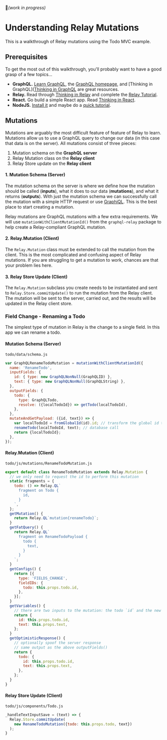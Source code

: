👷_(work in progress)_

# Understanding Relay Mutations

This is a walkthrough of Relay mutations using the Todo MVC example.

## Prerequisites

To get the most out of this walkthrough, you'll probably want to have a good grasp of a few topics...

* **GraphQL.** [Learn GraphQL](https://learngraphql.com/), the [GraphQL homepage](http://graphql.org/), and [Thinking in GraphQL]([Thinking in GraphQL](https://facebook.github.io/relay/docs/thinking-in-graphql.html) are great resources.
* **Relay.** Read through [Thinking in Relay](https://facebook.github.io/relay/docs/thinking-in-relay.html) and complete the [Relay Tutorial](https://facebook.github.io/relay/docs/tutorial.html).
* **React.** Go build a simple React app. Read [Thinking in React](https://facebook.github.io/react/docs/thinking-in-react.html).
* **NodeJS.** [Install it](https://nodejs.org/en/) and maybe do a [quick tutorial](http://blog.modulus.io/absolute-beginners-guide-to-nodejs).

## Mutations

Mutations are arguably the most difficult feature of feature of Relay to learn. Mutations allow us to use a GraphQL query to change our data (in this case that data is on the server). All mutations consist of three pieces:

1. Mutation schema on the **GraphQL server**
1. Relay Mutation class on the **Relay client**
1. Relay Store update on the **Relay client**

#### 1. Mutation Schema (Server)

The mutation schema on the server is where we define how the mutation should be called (**inputs**), what it does to our data (**mutations**), and what it returns (**outputs**). With just the mutation schema we can successfully call the mutation with a simple HTTP request or use [GraphiQL](https://github.com/graphql/graphiql). This is the best place to start creating a mutation.

Relay mutations are GraphQL mutations with a few extra requirements. We will use `mutationWithClientMutationId()` from the `graphql-relay` package to help create a Relay-compliant GraphQL mutation.

#### 2. Relay.Mutation (Client)

The `Relay.Mutation` class must be extended to call the mutation from the client. This is the most complicated and confusing aspect of Relay mutations. If you are struggling to get a mutation to work, chances are that your problem lies here.

#### 3. Relay Store Update (Client)

The `Relay.Mutation` subclass you create needs to be instantiated and sent to `Relay.Store.commitUpdate()` to run the mutation from the Relay client. The mutation will be sent to the server, carried out, and the results will be updated in the Relay client store.

### Field Change - Renaming a Todo

The simplest type of mutation in Relay is the change to a single field. In this app we can rename a todo.

#### Mutation Schema (Server)

`todo/data/schema.js`

```javascript
var GraphQLRenameTodoMutation = mutationWithClientMutationId({
  name: 'RenameTodo',
  inputFields: {
    id: { type: new GraphQLNonNull(GraphQLID) },
    text: { type: new GraphQLNonNull(GraphQLString) },
  },
  outputFields: {
    todo: {
      type: GraphQLTodo,
      resolve: ({localTodoId}) => getTodo(localTodoId),
    },
  },
  mutateAndGetPayload: ({id, text}) => {
    var localTodoId = fromGlobalId(id).id; // transform the global id to a local id
    renameTodo(localTodoId, text); // database call
    return {localTodoId};
  },
});
```


#### Relay.Mutation (Client)

`todo/js/mutations/RenameTodoMutation.js`

```javascript
export default class RenameTodoMutation extends Relay.Mutation {
  // we only need to request the id to perform this mutation
  static fragments = {
    todo: () => Relay.QL`
      fragment on Todo {
        id,
      }
    `,
  };
  getMutation() {
    return Relay.QL`mutation{renameTodo}`;
  }
  getFatQuery() {
    return Relay.QL`
      fragment on RenameTodoPayload {
        todo {
          text,
        }
      }
    `;
  }
  getConfigs() {
    return [{
      type: 'FIELDS_CHANGE',
      fieldIDs: {
        todo: this.props.todo.id,
      },
    }];
  }
  getVariables() {
    // there are two inputs to the mutation: the todo `id` and the new `text` name.
    return {
      id: this.props.todo.id,
      text: this.props.text,
    };
  }
  getOptimisticResponse() {
    // optionally spoof the server response
    // same output as the above outputFields()
    return {
      todo: {
        id: this.props.todo.id,
        text: this.props.text,
      },
    };
  }
}
```

#### Relay Store Update (Client)

`todo/js/components/Todo.js`

```javascript
_handleTextInputSave = (text) => {
  Relay.Store.commitUpdate(
    new RenameTodoMutation({todo: this.props.todo, text})
  );
}
```
